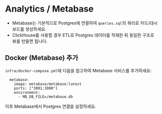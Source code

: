 # Analytics / Metabase
- Metabase는 기본적으로 Postgres에 연결하여 `queries.sql`의 쿼리로 카드/대시보드를 생성하세요.
- ClickHouse를 사용할 경우 ETL로 Postgres 데이터를 적재한 뒤 동일한 구조로 뷰를 만들면 됩니다.

## Docker (Metabase) 추가
`infra/docker-compose.yml`에 다음을 참고하여 Metabase 서비스를 추가하세요:
```
  metabase:
    image: metabase/metabase:latest
    ports: ["3001:3000"]
    environment:
      - MB_DB_FILE=/metabase.db
```
이후 Metabase에서 Postgres 연결을 설정하세요.
